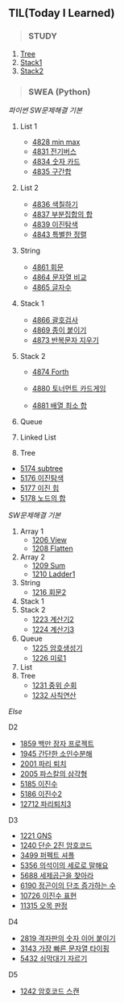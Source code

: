 ## TIL(Today I Learned)



> ### STUDY

1. [Tree](STUDY/0316/Tree.md)
1. [Stack1](STUDY/0324/Stack1.md)
1. [Stack2](STUDY/0325/Stack2.md)



> ### SWEA (Python)

*파이썬 SW문제해결 기본*

1. List 1
   - [4828 min max](SWEA/4828.md)
   - [4831 전기버스](SWEA/4831.md)
   - [4834 숫자 카드](SWEA/4834.md)
   - [4835 구간합](SWEA/4835.md)
2. List 2
   - [4836 색칠하기](SWEA/4836.md)
   - [4837 부분집합의 합](SWEA/4837.md)
   - [4839 이진탐색](SWEA/4839.md)
   - [4843 특별한 정렬](SWEA/4843.md)
3. String
   - [4861 회문](SWEA/4861.md)
   - [4864 문자열 비교](SWEA/4864.md)
   - [4865 글자수](SWEA/4865.md)
4. Stack 1
   - [4866 괄호검사](SWEA/4866.md)
   - [4869 종이 붙이기](SWEA/4869.md)
   - [4873 반복문자 지우기](SWEA/4873.md)

5. Stack 2

   - [4874 Forth](SWEA/4874.md)

   - [4880 토너먼트 카드게임](SWEA/4880.md)
   - [4881 배열 최소 합](SWEA/4881.md)

6. Queue

7. Linked List

8. Tree

- [5174 subtree](SWEA/5174.md)
- [5176 이진탐색](SWEA/5176.md)
- [5177 이진 힙](SWEA/5177.md)
- [5178 노드의 합](SWEA/5178.md)



*SW문제해결 기본*

1. Array 1
   - [1206 View](SWEA/1206.md)
   - [1208 Flatten](SWEA/1208.md)
2. Array 2
   - [1209 Sum](SWEA/1209.md)
   - [1210 Ladder1](SWEA/1210.md)
3. String
   - [1216 회문2](SWEA/1216.md)
4. Stack 1
5. Stack 2
   - [1223 계산기2](SWEA/1223.md)
   - [1224 계산기3](SWEA/1224.md)
6. Queue
   - [1225 암호생성기](SWEA/1225.md)
   - [1226 미로1](SWEA/1226.md)
7. List
8. Tree
   - [1231 중위 순회](SWEA/1231.md)
   - [1232 사칙연산](SWEA/1232.md)



*Else*

D2

- [1859 백만 장자 프로젝트](SWEA/1859.md)
- [1945 간단한 소인수분해](SWEA/1945.md)
- [2001 파리 퇴치](SWEA/2001.md)
- [2005 파스칼의 삼각형](SWEA/2005.md)
- [5185 이진수](SWEA/5185.md)
- [5186 이진수2](SWEA/5186.md)
- [12712 파리퇴치3](SWEA/12712.md)



D3

- [1221 GNS](SWEA/1221.md)
- [1240 단순 2진 암호코드](SWEA/1240.md)
- [3499 퍼펙트 셔플](SWEA/3499.md)
- [5356 의석이의 세로로 말해요](SWEA/5356.md)
- [5688 세제곱근을 찾아라](SWEA/5688.md)
- [6190 정곤이의 단조 증가하는 수](SWEA/6190.md)
- [10726 이진수 표현](SWEA/10726.md)
- [11315 오목 판정](SWEA/11315.md)



D4

- [2819 격자판의 숫자 이어 붙이기](SWEA/2819.md)
- [3143 가장 빠른 문자열 타이핑](SWEA/3143.md)
- [5432 쇠막대기 자르기](SWEA/5432.md)



D5

- [1242 암호코드 스캔](SWEA/1242.md)

  